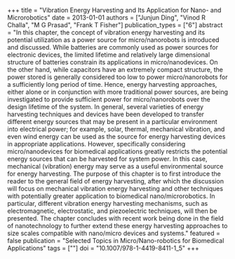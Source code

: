 +++
title = "Vibration Energy Harvesting and Its Application for Nano- and Microrobotics"
date = 2013-01-01
authors = ["Junjun Ding", "Vinod R Challa", "M G Prasad", "Frank T Fisher"]
publication_types = ["6"]
abstract = "In this chapter, the concept of vibration energy harvesting and its potential utilization as a power source for micro/nanorobots is introduced and discussed. While batteries are commonly used as power sources for electronic devices, the limited lifetime and relatively large dimensional structure of batteries constrain its applications in micro/nanodevices. On the other hand, while capacitors have an extremely compact structure, the power stored is generally considered too low to power micro/nanorobots for a sufficiently long period of time. Hence, energy harvesting approaches, either alone or in conjunction with more traditional power sources, are being investigated to provide sufficient power for micro/nanorobots over the design lifetime of the system. In general, several varieties of energy harvesting techniques and devices have been developed to transfer different energy sources that may be present in a particular environment into electrical power; for example, solar, thermal, mechanical vibration, and even wind energy can be used as the source for energy harvesting devices in appropriate applications. However, specifically considering micro/nanodevices for biomedical applications greatly restricts the potential energy sources that can be harvested for system power. In this case, mechanical (vibration) energy may serve as a useful environmental source for energy harvesting. The purpose of this chapter is to first introduce the reader to the general field of energy harvesting, after which the discussion will focus on mechanical vibration energy harvesting and other techniques with potentially greater application to biomedical nano/microrobotics. In particular, different vibration energy harvesting mechanisms, such as electromagnetic, electrostatic, and piezoelectric techniques, will then be presented. The chapter concludes with recent work being done in the field of nanotechnology to further extend these energy harvesting approaches to size scales compatible with nano/micro devices and systems."
featured = false
publication = "Selected Topics in Micro/Nano-robotics for Biomedical Applications"
tags = [""]
doi = "10.1007/978-1-4419-8411-1_5"
+++

